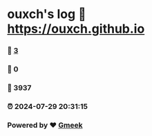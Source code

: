 # ouxch's log :link: https://ouxch.github.io 
### :page_facing_up: [3](https://ouxch.github.io/tag.html) 
### :speech_balloon: 0 
### :hibiscus: 3937 
### :alarm_clock: 2024-07-29 20:31:15 
### Powered by :heart: [Gmeek](https://github.com/Meekdai/Gmeek)
